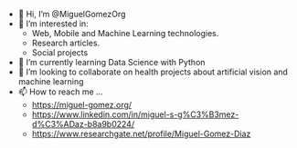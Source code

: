 - 👋 Hi, I’m @MiguelGomezOrg
- 👀 I’m interested in:
    -  Web, Mobile and Machine Learning technologies.  
    -  Research articles.
    -  Social projects
- 🌱 I’m currently learning Data Science with Python
- 💞️ I’m looking to collaborate on health projects about artificial vision and machine learning
- 📫 How to reach me ...
    - <https://miguel-gomez.org/>
    - <https://www.linkedin.com/in/miguel-s-g%C3%B3mez-d%C3%ADaz-b8a9b0224/>
    - https://www.researchgate.net/profile/Miguel-Gomez-Diaz


<!---
MiguelGomezOrg/MiguelGomezOrg is a ✨ special ✨ repository because its `README.md` (this file) appears on your GitHub profile.
You can click the Preview link to take a look at your changes.
--->
